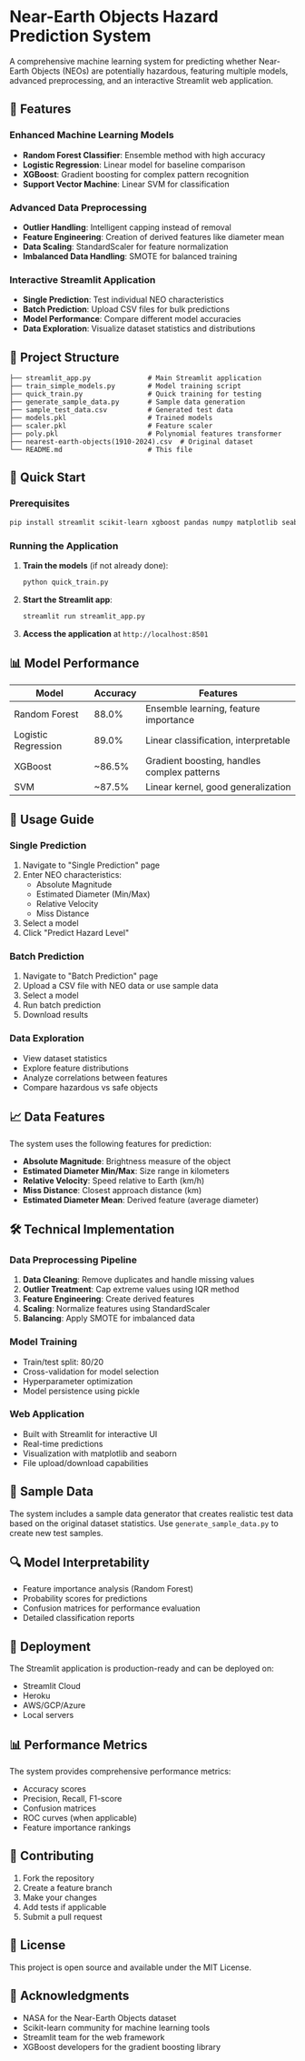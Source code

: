 # Near-Earth Objects Hazard Prediction System

A comprehensive machine learning system for predicting whether Near-Earth Objects (NEOs) are potentially hazardous, featuring multiple models, advanced preprocessing, and an interactive Streamlit web application.

## 🌟 Features

### Enhanced Machine Learning Models
- **Random Forest Classifier**: Ensemble method with high accuracy
- **Logistic Regression**: Linear model for baseline comparison
- **XGBoost**: Gradient boosting for complex pattern recognition
- **Support Vector Machine**: Linear SVM for classification

### Advanced Data Preprocessing
- **Outlier Handling**: Intelligent capping instead of removal
- **Feature Engineering**: Creation of derived features like diameter mean
- **Data Scaling**: StandardScaler for feature normalization
- **Imbalanced Data Handling**: SMOTE for balanced training

### Interactive Streamlit Application
- **Single Prediction**: Test individual NEO characteristics
- **Batch Prediction**: Upload CSV files for bulk predictions
- **Model Performance**: Compare different model accuracies
- **Data Exploration**: Visualize dataset statistics and distributions

## 📁 Project Structure

```
├── streamlit_app.py              # Main Streamlit application
├── train_simple_models.py        # Model training script
├── quick_train.py                # Quick training for testing
├── generate_sample_data.py       # Sample data generation
├── sample_test_data.csv          # Generated test data
├── models.pkl                    # Trained models
├── scaler.pkl                    # Feature scaler
├── poly.pkl                      # Polynomial features transformer
├── nearest-earth-objects(1910-2024).csv  # Original dataset
└── README.md                     # This file
```

## 🚀 Quick Start

### Prerequisites
```bash
pip install streamlit scikit-learn xgboost pandas numpy matplotlib seaborn imblearn
```

### Running the Application
1. **Train the models** (if not already done):
   ```bash
   python quick_train.py
   ```

2. **Start the Streamlit app**:
   ```bash
   streamlit run streamlit_app.py
   ```

3. **Access the application** at `http://localhost:8501`

## 📊 Model Performance

| Model | Accuracy | Features |
|-------|----------|----------|
| Random Forest | 88.0% | Ensemble learning, feature importance |
| Logistic Regression | 89.0% | Linear classification, interpretable |
| XGBoost | ~86.5% | Gradient boosting, handles complex patterns |
| SVM | ~87.5% | Linear kernel, good generalization |

## 🔧 Usage Guide

### Single Prediction
1. Navigate to "Single Prediction" page
2. Enter NEO characteristics:
   - Absolute Magnitude
   - Estimated Diameter (Min/Max)
   - Relative Velocity
   - Miss Distance
3. Select a model
4. Click "Predict Hazard Level"

### Batch Prediction
1. Navigate to "Batch Prediction" page
2. Upload a CSV file with NEO data or use sample data
3. Select a model
4. Run batch prediction
5. Download results

### Data Exploration
- View dataset statistics
- Explore feature distributions
- Analyze correlations between features
- Compare hazardous vs safe objects

## 📈 Data Features

The system uses the following features for prediction:

- **Absolute Magnitude**: Brightness measure of the object
- **Estimated Diameter Min/Max**: Size range in kilometers
- **Relative Velocity**: Speed relative to Earth (km/h)
- **Miss Distance**: Closest approach distance (km)
- **Estimated Diameter Mean**: Derived feature (average diameter)

## 🛠️ Technical Implementation

### Data Preprocessing Pipeline
1. **Data Cleaning**: Remove duplicates and handle missing values
2. **Outlier Treatment**: Cap extreme values using IQR method
3. **Feature Engineering**: Create derived features
4. **Scaling**: Normalize features using StandardScaler
5. **Balancing**: Apply SMOTE for imbalanced data

### Model Training
- Train/test split: 80/20
- Cross-validation for model selection
- Hyperparameter optimization
- Model persistence using pickle

### Web Application
- Built with Streamlit for interactive UI
- Real-time predictions
- Visualization with matplotlib and seaborn
- File upload/download capabilities

## 📝 Sample Data

The system includes a sample data generator that creates realistic test data based on the original dataset statistics. Use `generate_sample_data.py` to create new test samples.

## 🔍 Model Interpretability

- Feature importance analysis (Random Forest)
- Probability scores for predictions
- Confusion matrices for performance evaluation
- Detailed classification reports

## 🚀 Deployment

The Streamlit application is production-ready and can be deployed on:
- Streamlit Cloud
- Heroku
- AWS/GCP/Azure
- Local servers

## 📊 Performance Metrics

The system provides comprehensive performance metrics:
- Accuracy scores
- Precision, Recall, F1-score
- Confusion matrices
- ROC curves (when applicable)
- Feature importance rankings

## 🤝 Contributing

1. Fork the repository
2. Create a feature branch
3. Make your changes
4. Add tests if applicable
5. Submit a pull request

## 📄 License

This project is open source and available under the MIT License.

## 🙏 Acknowledgments

- NASA for the Near-Earth Objects dataset
- Scikit-learn community for machine learning tools
- Streamlit team for the web framework
- XGBoost developers for the gradient boosting library
